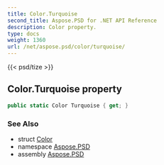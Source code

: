 ```yaml
---
title: Color.Turquoise
second_title: Aspose.PSD for .NET API Reference
description: Color property. 
type: docs
weight: 1360
url: /net/aspose.psd/color/turquoise/
---
```

{{< psd/tize >}}
## Color.Turquoise property

```csharp
public static Color Turquoise { get; }
```

### See Also

* struct [Color](../)
* namespace [Aspose.PSD](../../color/)
* assembly [Aspose.PSD](../../../)


